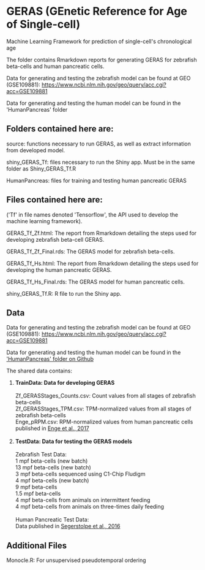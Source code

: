 # GERAS (GEnetic Reference for Age of Single-cell)
Machine Learning Framework for prediction of single-cell's chronological age

The folder contains Rmarkdown reports for generating GERAS for zebrafish beta-cells and human pancreatic cells. 

Data for generating and testing the zebrafish model can be found at GEO (GSE109881): 
https://www.ncbi.nlm.nih.gov/geo/query/acc.cgi?acc=GSE109881

Data for generating and testing the human model can be found in the 'HumanPancreas' folder

## Folders contained here are:
source: functions necessary to run GERAS, as well as extract information from developed model.

shiny_GERAS_Tf: files necessary to run the Shiny app. Must be in the same folder as Shiny_GERAS_Tf.R

HumanPancreas: files for training and testing human pancreatic GERAS

## Files contained here are:
('Tf' in file names denoted 'Tensorflow', the API used to develop the machine learning framework).

GERAS_Tf_Zf.html: The report from Rmarkdown detailing the steps used for developing zebrafish beta-cell GERAS.

GERAS_Tf_Zf_Final.rds: The GERAS model for zebrafish beta-cells.

GERAS_Tf_Hs.html: The report from Rmarkdown detailing the steps used for developing the human pancreatic GERAS.

GERAS_Tf_Hs_Final.rds: The GERAS model for human pancreatic cells.

shiny_GERAS_Tf.R: R file to run the Shiny app.

## Data
Data for generating and testing the zebrafish model can be found at GEO (GSE109881): 
https://www.ncbi.nlm.nih.gov/geo/query/acc.cgi?acc=GSE109881

Data for generating and testing the human model can be found in the <a href = "https://github.com/sumeetpalsingh/GERAS2017/tree/master/HumanPancreas">'HumanPancreas' folder on Github </a>

The shared data contains:
<ol type="1">
<li><strong>TrainData: Data for developing GERAS</strong></li>
<br>Zf_GERASStages_Counts.csv: Count values from all stages of zebrafish beta-cells
<br>Zf_GERASStages_TPM.csv: TPM-normalized values from all stages of zebrafish beta-cells
<br>Enge_pRPM.csv: RPM-normalized values from human pancreatic cells published in <a href="https://www.biorxiv.org/content/early/2017/02/13/108043"> Enge et al., 2017 </a>
<br>
<br><li><strong> TestData: Data for testing the GERAS models</strong></li>
<br>Zebrafish Test Data:
<br>1 mpf beta-cells (new batch)
<br>13 mpf beta-cells (new batch)
<br>3 mpf beta-cells sequenced using C1-Chip Fludigm
<br>4 mpf beta-cells (new batch)
<br>9 mpf beta-cells
<br>1.5 mpf beta-cells
<br>4 mpf beta-cells from animals on intermittent feeding
<br>4 mpf beta-cells from animals on three-times daily feeding
<br>
<br>Human Pancreatic Test Data:
<br>Data published in <a href="https://www.ncbi.nlm.nih.gov/pmc/articles/pmid/27667667/"> Segerstolpe et al., 2016 </a>  
</ol>

## Additional Files
Monocle.R: For unsupervised pseudotemporal ordering
